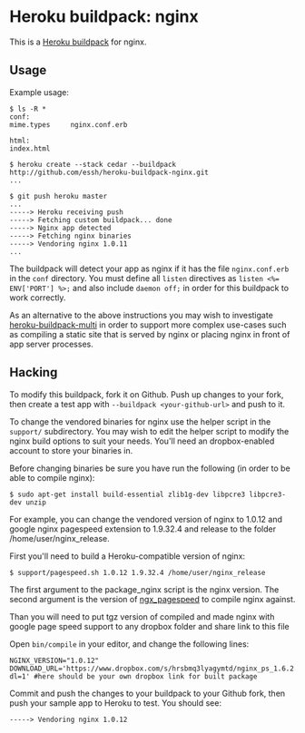 Heroku buildpack: nginx
=======================

This is a [Heroku buildpack](http://devcenter.heroku.com/articles/buildpack)
for nginx.

Usage
-----

Example usage:

    $ ls -R *
    conf:
    mime.types     nginx.conf.erb

    html:
    index.html

    $ heroku create --stack cedar --buildpack http://github.com/essh/heroku-buildpack-nginx.git
    ...

    $ git push heroku master
    ...
    -----> Heroku receiving push
    -----> Fetching custom buildpack... done
    -----> Nginx app detected
    -----> Fetching nginx binaries
    -----> Vendoring nginx 1.0.11
    ...

The buildpack will detect your app as nginx if it has the file
`nginx.conf.erb` in the `conf` directory. You must define all `listen`
directives as `listen <%= ENV['PORT'] %>;` and also include `daemon off;` in
order for this buildpack to work correctly.

As an alternative to the above instructions you may wish to investigate
[heroku-buildpack-multi](https://github.com/ddollar/heroku-buildpack-multi)
in order to support more complex use-cases such as compiling a static site
that is served by nginx or placing nginx in front of app server processes.

Hacking
-------

To modify this buildpack, fork it on Github. Push up changes to your fork, then
create a test app with `--buildpack <your-github-url>` and push to it.

To change the vendored binaries for nginx use the helper script in the
`support/` subdirectory. You may wish to edit the helper script to modify
the nginx build options to suit your needs. You'll need an dropbox-enabled
account to store your binaries in.

Before changing binaries be sure you have run the following (in order to be able to compile nginx):

    $ sudo apt-get install build-essential zlib1g-dev libpcre3 libpcre3-dev unzip

For example, you can change the vendored version of nginx to 1.0.12 and google nginx pagespeed extension to 1.9.32.4 and release to the folder /home/user/nginx_release.

First you'll need to build a Heroku-compatible version of nginx:

    $ support/pagespeed.sh 1.0.12 1.9.32.4 /home/user/nginx_release

The first argument to the package_nginx script is the nginx version. The
second argument is the version of [ngx_pagespeed](https://github.com/pagespeed/ngx_pagespeed) to compile nginx against.

Than you will need to put tgz version of compiled and made nginx with google page speed support to any dropbox folder and share link to this file

Open `bin/compile` in your editor, and change the following lines:

    NGINX_VERSION="1.0.12"
    DOWNLOAD_URL='https://www.dropbox.com/s/hrsbmq3lyagymtd/nginx_ps_1.6.2.tgz?dl=1' #here should be your own dropbox link for built package

Commit and push the changes to your buildpack to your Github fork, then push
your sample app to Heroku to test. You should see:

    -----> Vendoring nginx 1.0.12

